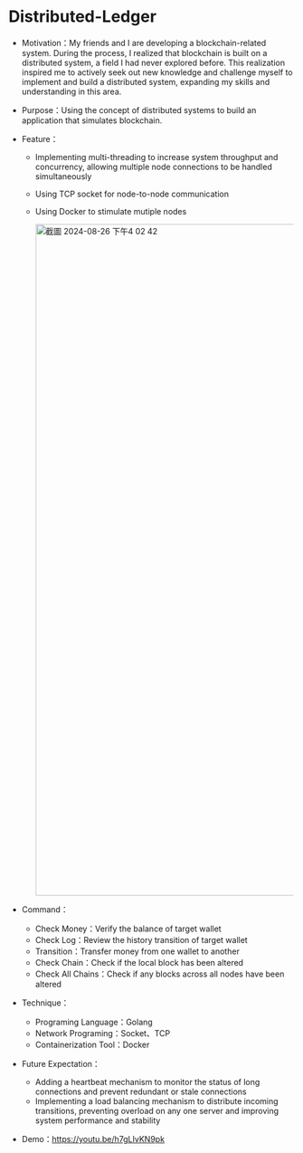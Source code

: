 # Distributed-Ledger

* Motivation：My friends and I are developing a blockchain-related system. During the process, I realized that blockchain is built on a distributed system, a field I had never explored before.
  This realization inspired me to actively seek out new knowledge and challenge myself to implement and build a distributed system, expanding my skills and understanding in this area.

* Purpose：Using the concept of distributed systems to build an application that simulates blockchain.

* Feature：
    * Implementing multi-threading to increase system throughput and concurrency, allowing multiple node connections to be handled simultaneously
    * Using TCP socket for node-to-node communication
    * Using Docker to stimulate mutiple nodes
      
      <img width="1187" alt="截圖 2024-08-26 下午4 02 42" src="https://github.com/user-attachments/assets/e63cb1a1-9c37-41a6-9c21-41cb8c1621fb">
      
* Command：
    * Check Money：Verify the balance of target wallet
    * Check Log：Review the history transition of target wallet
    * Transition：Transfer money from one wallet to another
    * Check Chain：Check if the local block has been altered
    * Check All Chains：Check if any blocks across all nodes have been altered

* Technique：
    * Programing Language：Golang
    * Network Programing：Socket、TCP
    * Containerization Tool：Docker
      
* Future Expectation：
    * Adding a heartbeat mechanism to monitor the status of long connections and prevent redundant or stale connections
    * Implementing a load balancing mechanism to distribute incoming transitions, preventing overload on any one server and improving system performance and stability

* Demo：https://youtu.be/h7gLIvKN9pk

